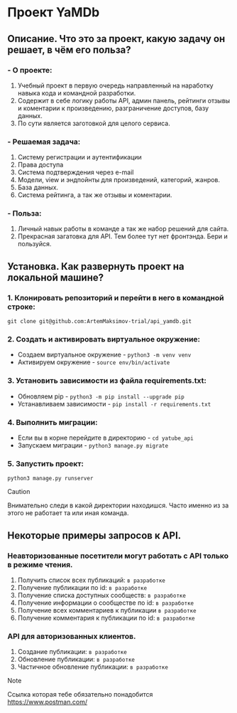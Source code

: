# Проект YaMDb
## Описание. Что это за проект, какую задачу он решает, в чём его польза?
### - О проекте:
1. Учебный проект в первую очередь направленный на наработку навыка кода и командной разработки.
2. Содержит в себе логику работы API, админ панель, рейтинги отзывы и коментарии к произведению, разграничение доступов, базу данных.
3. По сути является заготовкой для целого сервиса.
### - Решаемая задача:
1. Систему регистрации и аутентификации
2. Права доступа
3. Система подтверждения через e-mail
4. Модели, view и эндпойнты для произведений, категорий, жанров.
5. База данных.
6. Система рейтинга, а так же отзывы и коментарии.
### - Польза:
1. Личный навык работы в команде а так же набор решений для сайта.
2. Прекрасная загатовка для API. Тем более тут нет фронтэнда. Бери и пользуйся.

## Установка. Как развернуть проект на локальной машине?
### 1. Клонировать репозиторий и перейти в него в командной строке:
`git clone git@github.com:ArtemMaksimov-trial/api_yamdb.git`
### 2. Cоздать и активировать виртуальное окружение:
- Создаем виртуальное окружение - `python3 -m venv venv`
- Активируем окружение - `source env/bin/activate`
### 3. Установить зависимости из файла requirements.txt:
- Обновляем pip - `python3 -m pip install --upgrade pip`
- Устанавливаем зависимости - `pip install -r requirements.txt`
### 4. Выполнить миграции:
- Если вы в корне перейдите в директорию - `cd yatube_api`
- Запускаем миграции - `python3 manage.py migrate`
### 5. Запустить проект:
`python3 manage.py runserver`

> [!CAUTION]
> Внимательно следи в какой директории находишся. Часто именно из за этого не работает та или иная команда.

## Некоторые примеры запросов к API.
### Неавторизованные посетители могут работать с API только в режиме чтения.
1. Получить список всех публикаций:
```в разработке```
2. Получение публикации по id:
```в разработке```
3. Получение списка доступных сообществ:
```в разработке```
4. Получение информации о сообществе по id:
```в разработке```
5. Получение всех комментариев к публикации
```в разработке```
6. Получение комментария к публикации по id:
```в разработке```
### API для авторизованных клиентов.
1. Создание публикации:
```в разработке```
2. Обновление публикации:
```в разработке```
3. Частичное обновление публикации:
```в разработке```

> [!NOTE]
> Ссылка которая тебе обязательно понадобится https://www.postman.com/
